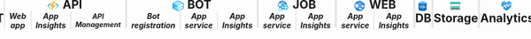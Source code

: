 <div style='position: absolute;inset: -4px 0;'>
    <div style='display: flex; flex-flow: row nowrap; justify-content: center; height: 55px; margin: 0px -15px;'>
        <div style='box-sizing: border-box; display: flex; flex: 0.5; width: 100%; margin-left: -2px; border-right: 2px solid #e7e7e7; flex-direction: column;'>
            <h2 style='margin: 0px; padding: 0px; display: flex; align-items: center; justify-content: center; flex-wrap: wrap; text-align: center;'>
                <span>
                    <img src='https://github.com/orty/markdowns/blob/main/images/azure%20portal/appconfig.png?raw=true' style='max-width: 20px; max-height: 20px; margin-right: 2px; vertical-align: bottom;'/>
                    <span>APP CONFIG</span>
                </span>
            </h2>
        </div>
        <div style='box-sizing: border-box; display: flex; flex: 0.5; width: 100%; margin-left: -2px; border-right: -4px solid #e7e7e7; flex-direction: column;'>
            <h2 style='margin: 0px; padding: 0px; display: flex; align-items: center; justify-content: center; flex-wrap: wrap; text-align: center;'>
                <span>
                    <img src='https://github.com/orty/markdowns/blob/main/images/azure%20portal/eventhub.png?raw=true' style='max-width: 20px; max-height: 20px; margin-right: 2px; vertical-align: bottom;'/>
                    <span>EVENT HUB</span>
                </span>
            </h2>
        </div>
        <div style='box-sizing: border-box; border-left: 2px solid #e7e7e7; border-right: 2px solid #e7e7e7; display: flex; flex: 1.5; flex-direction: column; width: 100%;'>
            <div style='display: flex; flex-flow: row nowrap; justify-content: center;'>
                <h2 style='margin: 0px; padding: 0px; display: flex; align-items: center; justify-content: center; flex-wrap: wrap; text-align: center;'>
                    <span>
                        <img src='https://github.com/orty/markdowns/blob/main/images/azure%20portal/functionapp.png?raw=true' style='max-width: 20px; max-height: 20px; margin-right: 2px; vertical-align: bottom;'/>
                        <span>API</span></s
                    pan>
                </h2>
            </div>
            <div style='display: flex; flex-flow: row nowrap; justify-content: center; align-content: center; align-items: center;'>
                <div style='display: flex; flex: 1; width: 100%; border-right: 1px solid #e7e7e7; padding: 0px 7.5px; height: 100%; flex-flow: row nowrap; justify-content: center; align-items: center;'>
                    <h5 style='margin: 0; padding: 0; text-align: center;'>Web app</h5>
                </div>
                <div style='display: flex; flex: 1; width: 100%; border-left: 1px solid #e7e7e7; border-right: 1px solid #e7e7e7; padding: 0px 7.5px; height: 100%; flex-flow: row nowrap; justify-content: center; align-items: center;'>
                    <h5 style='margin: 0; padding: 0; text-align: center;'>App Insights</h5>
                </div>
                <div style='display: flex; flex: 1; width: 100%; border-left: 1px solid #e7e7e7; padding: 0px 7.5px; height: 100%; flex-flow: row nowrap; justify-content: center; align-items: center;'>
                    <h5 style='margin: 0; padding: 0; text-align: center; font-size: 0.9em;'>API Management</h5>
                </div>
            </div>
        </div>
        <div style='box-sizing: border-box; display: flex; flex: 1.5; flex-direction: column; width: 100%; border-left: 2px solid #e7e7e7; border-right: 2px solid #e7e7e7;'>
            <div style='display: flex; flex-flow: row nowrap; justify-content: center;'>
                <h2 style='margin: 0px; padding: 0px; display: flex; align-items: center; justify-content: center; flex-wrap: wrap; text-align: center;'>
                    <span>
                        <img src='https://github.com/orty/markdowns/blob/main/images/azure%20portal/bot.png?raw=true' style='max-width: 20px; max-height: 20px; margin-right: 2px; vertical-align: bottom;'/>
                        <span>BOT</span></s
                    pan>
                </h2>
            </div>
            <div style='display: flex; flex-flow: row nowrap; justify-content: center; align-content: center; align-items: center;'>
                <div style='display: flex; flex: 1; width: 100%; border-right: 1px solid #e7e7e7; padding: 0px 7.5px; height: 100%; flex-flow: row nowrap; justify-content: center; align-items: center;'>
                    <h5 style='margin: 0; padding: 0; text-align: center;'>Bot registration</h5>
                </div>
                <div style='display: flex; flex: 1; width: 100%; border-left: 1px solid #e7e7e7; border-right: 1px solid #e7e7e7; padding: 0px 7.5px; height: 100%; flex-flow: row nowrap; justify-content: center; align-items: center;'>
                    <h5 style='margin: 0; padding: 0; text-align: center;'>App service</h5>
                </div>
                <div style='display: flex; flex: 1; width: 100%; border-left: 1px solid #e7e7e7; padding: 0px 7.5px; height: 100%; flex-flow: row nowrap; justify-content: center; align-items: center;'>
                    <h5 style='margin: 0; padding: 0; text-align: center;'>App Insights</h5>
                </div>
            </div>
        </div>
        <div style='box-sizing: border-box; display: flex; flex: 1; flex-direction: column; width: 100%; border-left: 2px solid #e7e7e7; border-right: 2px solid #e7e7e7;'>
            <div style='display: flex; flex-flow: row nowrap; justify-content: center;'>
                <h2 style='margin: 0px; padding: 0px; display: flex; align-items: center; justify-content: center; flex-wrap: wrap; text-align: center;'>
                    <span>
                        <img src='https://github.com/orty/markdowns/blob/main/images/azure%20portal/webjob.png?raw=true' style='max-width: 20px; max-height: 20px; margin-right: 2px; vertical-align: bottom;'/>
                        <span>JOB</span></s
                    pan>
                </h2>
            </div>
            <div style='display: flex; flex-flow: row nowrap; justify-content: center; align-content: center; align-items: center;'>
                <div style='display: flex; flex: 1; width: 100%; border-right: 1px solid #e7e7e7; padding: 0px 7.5px; height: 100%; flex-flow: row nowrap; justify-content: center; align-items: center;'>
                    <h5 style='margin: 0; padding: 0; text-align: center;'>App service</h5>
                </div>
                <div style='display: flex; flex: 1; width: 100%; border-left: 1px solid #e7e7e7; padding: 0px 7.5px; height: 100%; flex-flow: row nowrap; justify-content: center; align-items: center;'>
                    <h5 style='margin: 0; padding: 0; text-align: center;'>App Insights</h5>
                </div>
            </div>
        </div>
        <div style='box-sizing: border-box; display: flex; flex: 1; flex-direction: column; width: 100%; border-left: 2px solid #e7e7e7; border-right: 2px solid #e7e7e7;'>
            <div style='display: flex; flex-flow: row nowrap; justify-content: center;'>
                <h2 style='margin: 0px; padding: 0px; display: flex; align-items: center; justify-content: center; flex-wrap: wrap; text-align: center;'>
                    <span>
                        <img src='https://github.com/orty/markdowns/blob/main/images/azure%20portal/webapp.png?raw=true' style='max-width: 20px; max-height: 20px; margin-right: 2px; vertical-align: bottom;'/>
                        <span>WEB</span></s
                    pan>
                </h2>
            </div>
            <div style='display: flex; flex-flow: row nowrap; justify-content: center; align-content: center; align-items: center;'>
                <div style='display: flex; flex: 1; width: 100%; border-right: 1px solid #e7e7e7; padding: 0px 7.5px; height: 100%; flex-flow: row nowrap; justify-content: center; align-items: center;'>
                    <h5 style='margin: 0; padding: 0; text-align: center;'>App service</h5>
                </div>
                <div style='display: flex; flex: 1; width: 100%; border-left: 1px solid #e7e7e7; padding: 0px 7.5px; height: 100%; flex-flow: row nowrap; justify-content: center; align-items: center;'>
                    <h5 style='margin: 0; padding: 0; text-align: center;'>App Insights</h5>
                </div>
            </div>
        </div>
        <div style='box-sizing: border-box; display: flex; flex: 0.5; width: 100%; border-left: 2px solid #e7e7e7; border-right: 2px solid #e7e7e7; flex-direction: column;'>
            <h2 style='margin: 0px; padding: 0px; display: flex; align-items: center; justify-content: center; flex-wrap: wrap; text-align: center;'>
                <span>
                    <img src='https://github.com/orty/markdowns/blob/main/images/azure%20portal/db.png?raw=true' style='max-width: 20px; max-height: 20px; margin-right: 2px; vertical-align: bottom;'/>
                    <span>DB</span></s
                pan>
            </h2>
        </div>
        <div style='box-sizing: border-box; display: flex; flex: 0.5; width: 100%; border-left: 2px solid #e7e7e7; border-right: 2px solid #e7e7e7; flex-direction: column;'>
            <h2 style='margin: 0px; padding: 0px; display: flex; align-items: center; justify-content: center; flex-wrap: wrap; text-align: center;'>
                <span>
                    <img src='https://github.com/orty/markdowns/blob/main/images/azure%20portal/storageaccount.png?raw=true' style='max-width: 20px; max-height: 20px; margin-right: 2px; vertical-align: bottom;'/>
                    <span>Storage</span></s
                pan>
            </h2>
        </div>
        <div style='box-sizing: border-box; display: flex; flex: 0.5; width: 100%; border-left: 2px solid #e7e7e7; border-right: 2px solid #e7e7e7; flex-direction: column;'>
            <h2 style='margin: 0px; padding: 0px; display: flex; align-items: center; justify-content: center; flex-wrap: wrap; text-align: center;'>
                <span>
                    <img src='https://github.com/orty/markdowns/blob/main/images/azure%20portal/health.png?raw=true' style='max-width: 20px; max-height: 20px; margin-right: 2px; vertical-align: bottom;'/>
                    <span>Analytics</span></s
                pan>
            </h2>
        </div>
        <div style='box-sizing: border-box; display: flex; flex: 1; width: 100%; flex-direction: column; margin-right: -2px; border-left: 2px solid #e7e7e7;'>
            <div style='display: flex; flex-flow: row nowrap; justify-content: center;'>
                <h2 style='margin: 0px; padding: 0px; display: flex; align-items: center; justify-content: center; flex-wrap: wrap; text-align: center;'>
                    <span>
                        <img src='https://github.com/orty/markdowns/blob/main/images/azure%20portal/appregistration.png?raw=true' style='max-width: 20px; max-height: 20px; margin-right: 2px; vertical-align: bottom;'/>
                        <span>APPS</span></s
                    pan>
                </h2>
            </div>
            <div style='display: flex; flex-flow: row nowrap; justify-content: center; align-content: center; align-items: center;'>
                <div style='display: flex; flex: 1; width: 100%; border-right: 1px solid #e7e7e7; padding: 0px 7.5px; height: 100%; flex-flow: row nowrap; justify-content: center; align-items: center;'>
                    <h5 style='margin: 0; padding: 0; text-align: center;'>Base</h5>
                </div>
                <div style='display: flex; flex: 1; width: 100%; border-left: 1px solid #e7e7e7; padding: 0px 7.5px; height: 100%; flex-flow: row nowrap; justify-content: center; align-items: center;'>
                    <h5 style='margin: 0; padding: 0; text-align: center;'>Advanced</h5>
                </div>
            </div>
        </div>
    </div>
</div>
